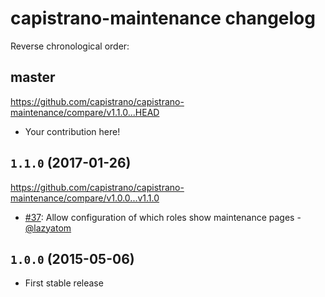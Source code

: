 # capistrano-maintenance changelog

Reverse chronological order:

## master

https://github.com/capistrano/capistrano-maintenance/compare/v1.1.0...HEAD

* Your contribution here!

## `1.1.0` (2017-01-26)

https://github.com/capistrano/capistrano-maintenance/compare/v1.0.0...v1.1.0

* [#37](https://github.com/capistrano/maintenance/pull/37): Allow configuration of which roles show maintenance pages - [@lazyatom](https://github.com/lazyatom)

## `1.0.0` (2015-05-06)

* First stable release
